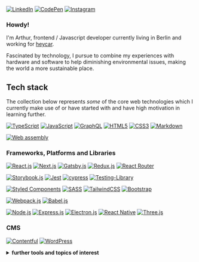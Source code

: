 

[![LinkedIn](https://img.shields.io/badge/linkedin-%230077B5.svg?style=for-the-badge&logo=linkedin&logoColor=white)](https://www.linkedin.com/in/arthurboss/)
[![CodePen](https://img.shields.io/badge/Codepen-000000?style=for-the-badge&logo=codepen&logoColor=white)](https://codepen.io/arthurboss)
[![Instagram](https://img.shields.io/badge/Instagram-E4405F?style=for-the-badge&logo=instagram&logoColor=white)](https://www.instagram.com/arthurboss_)

### Howdy!

I'm Arthur, frontend / Javascript developer currently living in Berlin and working for [heycar](https://hey.car/).

Fascinated by technology, I pursue to combine my experiences with hardware and software to help diminishing environmental issues, making the world a more sustainable place.

## Tech stack

The collection below represents *some* of the core web technologies which I currently make use of or have started with and have high motivation in learning further.

[![TypeScript](https://img.shields.io/badge/typescript-%23007ACC.svg?style=for-the-badge&logo=typescript&logoColor=white)](https://www.typescriptlang.org/)
[![JavaScript](https://img.shields.io/badge/javascript-%23323330.svg?style=for-the-badge&logo=javascript&logoColor=%23F7DF1E)](https://www.ecma-international.org/publications-and-standards/standards/ecma-262/)
[![GraphQL](https://img.shields.io/badge/-GraphQL-A00098?style=for-the-badge&logo=graphql)](https://graphql.org/)
[![HTML5](https://img.shields.io/badge/html5-%23E34F26.svg?style=for-the-badge&logo=html5&logoColor=white)](https://html.spec.whatwg.org/)
[![CSS3](https://img.shields.io/badge/css3-%231572B6.svg?style=for-the-badge&logo=css3&logoColor=white)](https://www.w3.org/TR/CSS/#css)
[![Markdown](https://img.shields.io/badge/markdown-%23000000.svg?style=for-the-badge&logo=markdown&logoColor=white)](https://daringfireball.net/projects/markdown/)

[![Web assembly](https://img.shields.io/badge/-Web%20Assembly-black?style=for-the-badge&logo=appveyor)](https://webassembly.org/)

### Frameworks, Platforms and Libraries
[![React.js](https://img.shields.io/badge/react-%2320232a.svg?style=for-the-badge&logo=react&logoColor=%2361DAFB)](https://reactjs.org/)
[![Next.js](https://img.shields.io/badge/Next-black?style=for-the-badge&logo=next.js&logoColor=white)](https://nextjs.org/)
[![Gatsby.js](https://img.shields.io/badge/Gatsby-%23663399.svg?style=for-the-badge&logo=gatsby&logoColor=white)](https://www.gatsbyjs.com/)
[![Redux.js](https://img.shields.io/badge/redux-%23593d88.svg?style=for-the-badge&logo=redux&logoColor=white)](https://redux.js.org/)
[![React Router](https://img.shields.io/badge/React_Router-CA4245?style=for-the-badge&logo=react-router&logoColor=white)](https://reactrouter.com/)

[![Storybook.js](https://img.shields.io/badge/storybook-FF4785?style=for-the-badge&logo=storybook&logoColor=white)](https://storybook.js.org/)
[![Jest](https://img.shields.io/badge/-jest-%23C21325?style=for-the-badge&logo=jest&logoColor=white)](https://jestjs.io/)
[![cypress](https://img.shields.io/badge/-cypress-%23E5E5E5?style=for-the-badge&logo=cypress&logoColor=058a5e)](https://www.cypress.io/)
[![Testing-Library](https://img.shields.io/badge/-TestingLibrary-%23E33332?style=for-the-badge&logo=testing-library&logoColor=white)](https://testing-library.com/docs/react-testing-library/intro/)

[![Styled Components](https://img.shields.io/badge/styled--components-DB7093?style=for-the-badge&logo=styled-components&logoColor=white)](https://styled-components.com/)
[![SASS](https://img.shields.io/badge/SASS-hotpink.svg?style=for-the-badge&logo=SASS&logoColor=white)](https://sass-lang.com/)
[![TailwindCSS](https://img.shields.io/badge/tailwindcss-%2338B2AC.svg?style=for-the-badge&logo=tailwind-css&logoColor=white)](https://tailwindcss.com/)
[![Bootstrap](https://img.shields.io/badge/bootstrap-%23563D7C.svg?style=for-the-badge&logo=bootstrap&logoColor=white)](https://getbootstrap.com/)

[![Webpack.js](https://img.shields.io/badge/webpack-%238DD6F9.svg?style=for-the-badge&logo=webpack&logoColor=black)](https://webpack.js.org/)
[![Babel.js](https://img.shields.io/badge/Babel-F9DC3e?style=for-the-badge&logo=babel&logoColor=black)](https://babeljs.io/)

[![Node.js](https://img.shields.io/badge/node.js-%2343853D.svg?style=for-the-badge&logo=node.js&logoColor=white)](https://nodejs.org/en/)
[![Express.js](https://img.shields.io/badge/express.js-%23404d59.svg?style=for-the-badge&logo=express&logoColor=%2361DAFB)](https://expressjs.com/)
[![Electron.js](https://img.shields.io/badge/Electron-191970?style=for-the-badge&logo=Electron&logoColor=white)](https://www.electronjs.org/)
[![React Native](https://img.shields.io/badge/react_native-%2320232a.svg?style=for-the-badge&logo=react&logoColor=%2361DAFB)](https://reactnative.dev/)
[![Three.js](https://img.shields.io/badge/threejs-black?style=for-the-badge&logo=three.js&logoColor=white)](https://threejs.org/)

### CMS
[![Contentful](https://img.shields.io/badge/-contentful-%23ffda00?style=for-the-badge&logo=appveyor)](https://www.contentful.com/)
[![WordPress](https://img.shields.io/badge/WordPress-%23117AC9.svg?style=for-the-badge&logo=WordPress&logoColor=white)](https://wordpress.com/)

<details>
  <summary><b>further tools and topics of interest</b></summary>
  
  <br />
  
  - SEO and benchmarking ([Lighthouse](https://developers.google.com/web/tools/lighthouse), ...)
  - code splitting ([Lerna](https://lerna.js.org/), [Yarn workspaces](https://classic.yarnpkg.com/en/docs/workspaces/), ...)
  - [Web Components](https://www.webcomponents.org/)
  - UI frameworks ([Material UI](https://material-ui.com/), [Fluent UI](https://developer.microsoft.com/en-us/fluentui#/), ...)
  
</details>

<!--
**arthurboss/arthurboss** is a ✨ _special_ ✨ repository because its `README.md` (this file) appears on your GitHub profile.

Here are some ideas to get you started:

- 🔭 I’m currently working on ...
- 🌱 I’m currently learning ...
- 👯 I’m looking to collaborate on ...
- 🤔 I’m looking for help with ...
- 💬 Ask me about ...
- 📫 How to reach me: ...
- 😄 Pronouns: ...
- ⚡ Fun fact: ...
-->
